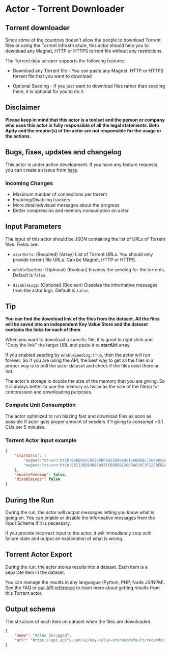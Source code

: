 # Actor - Torrent Downloader

## Torrent downloader

Since some of the countries doesn't allow the people to download Torrent files or using the Torrent infrastructure, this actor should help you to download any Magnet, HTTP or HTTPS torrent file without any restrictions.

The Torrent data scraper supports the following features:

-   Download any Torrent file - You can paste any Magnet, HTTP or HTTPS torrent file that you want to download

-   Optional Seeding - If you just want to download files rather than seeding them, it is optional for you to do it.

## Disclaimer

**Please keep in mind that this actor is a toolset and the person or company who uses this actor is fully responsible of all the legal statements. Both Apify and the creator(s) of the actor are not responsible for the usage or the actions.**

## Bugs, fixes, updates and changelog

This actor is under active development. If you have any feature requests you can create an issue from [here](https://github.com/epctex/torrent-downloader/issues).

### Incoming Changes

-   Maximum number of connections per torrent
-   Enabling/Disabling trackers
-   More detailed/visual messages about the progress
-   Better compression and memory consumption on actor

## Input Parameters

The input of this actor should be JSON containing the list of URLs of Torrent files. Fields are:

- `startUrls`: (Required) (Array) List of Torrent URLs. You should only provide torrent file URLs. Can be Magnet, HTTP or HTTPS.

- `enableSeeding`: (Optional) (Boolean) Enables the seeding for the torrents. Default is `false`.

- `disableLogs`: (Optional) (Boolean) Disables the informative messages from the actor logs. Default is `false`.

## Tip

**You can find the download link of the files from the dataset. All the files will be saved into an independent Key Value Store and the dataset contains the links for each of them**

When you want to download a specific file, it is good to right click and "Copy the link" the target URL and paste it to **startUrl** array.

If you enabled seeding by `enableSeeding:true`, then the actor will run forever. So if you are using the API, the best way to get all the files in a proper way is to poll the actor dataset and check if the files exist there or not.

The actor's storage is double the size of the memory that you are giving. So it is always better to use the memory as twice as the size of the file(s) for compression and downloading purposes.

### Compute Unit Consumption

The actor optimized to run blazing fast and download files as soon as possible If actor gets proper amount of seeders it'll going to consumpt ~0.1 CUs per 5 minutes.

### Torrent Actor Input example

```json
{
    "startUrls": [
        "magnet:?xt=urn:btih:04EB41CC8C939DFEA23898A0C1CA80BBC72649D0&dn=700+Adult+Books+in+txt+format+%28some+with+covers%29&tr=udp%3A%2F%2Ftracker.coppersurfer.tk%3A6969%2Fannounce&tr=udp%3A%2F%2Ftracker.openbittorrent.com%3A6969%2Fannounce&tr=udp%3A%2F%2Ftracker.opentrackr.org%3A1337&tr=udp%3A%2F%2Ftracker.leechers-paradise.org%3A6969%2Fannounce&tr=udp%3A%2F%2Ftracker.dler.org%3A6969%2Fannounce&tr=udp%3A%2F%2Fopentracker.i2p.rocks%3A6969%2Fannounce&tr=udp%3A%2F%2F47.ip-51-68-199.eu%3A6969%2Fannounce&tr=udp%3A%2F%2Ftracker.internetwarriors.net%3A1337%2Fannounce&tr=udp%3A%2F%2F9.rarbg.to%3A2920%2Fannounce&tr=udp%3A%2F%2Ftracker.pirateparty.gr%3A6969%2Fannounce&tr=udp%3A%2F%2Ftracker.cyberia.is%3A6969%2Fannounce",
        "magnet:?xt=urn:btih:EB123A26408CA931FD8B99126C6A636C3F1250EB&dn=Atlas+Shrugged+Ebook+%28Epub%2C+Mobi%2C+Pdf%2C+Txt%29&tr=udp%3A%2F%2Ftracker.coppersurfer.tk%3A6969%2Fannounce&tr=udp%3A%2F%2Ftracker.openbittorrent.com%3A6969%2Fannounce&tr=udp%3A%2F%2Ftracker.opentrackr.org%3A1337&tr=udp%3A%2F%2Ftracker.leechers-paradise.org%3A6969%2Fannounce&tr=udp%3A%2F%2Ftracker.dler.org%3A6969%2Fannounce&tr=udp%3A%2F%2Fopentracker.i2p.rocks%3A6969%2Fannounce&tr=udp%3A%2F%2F47.ip-51-68-199.eu%3A6969%2Fannounce&tr=udp%3A%2F%2Ftracker.internetwarriors.net%3A1337%2Fannounce&tr=udp%3A%2F%2F9.rarbg.to%3A2920%2Fannounce&tr=udp%3A%2F%2Ftracker.pirateparty.gr%3A6969%2Fannounce&tr=udp%3A%2F%2Ftracker.cyberia.is%3A6969%2Fannounce"
    ],
    "enableSeeding": false,
    "disableLogs": false
}
```

## During the Run

During the run, the actor will output messages letting you know what is going on. You can enable or disable the informative messages from the Input Schema if it is necessary.

If you provide incorrect input to the actor, it will immediately stop with failure state and output an explanation of what is wrong.

## Torrent Actor Export

During the run, the actor stores results into a dataset. Each item is a separate item in the dataset.

You can manage the results in any languague (Python, PHP, Node JS/NPM). See the FAQ or <a href="https://www.apify.com/docs/api" target="blank">our API reference</a> to learn more about getting results from this Torrent actor.

## Output schema

The structure of each item on dataset when the files are downloaded.

```json
{
    "name": "Atlas Shrugged",
    "url": "https://api.apify.com/v2/key-value-stores/default/records/10122021170156508"
}
```
